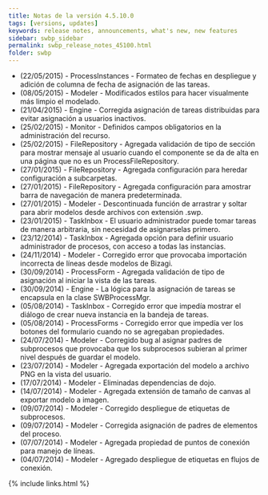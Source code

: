 ```yaml
---
title: Notas de la versión 4.5.10.0
tags: [versions, updates]
keywords: release notes, announcements, what's new, new features
sidebar: swbp_sidebar
permalink: swbp_release_notes_45100.html
folder: swbp
---
```


- (22/05/2015) - ProcessInstances - Formateo de fechas en despliegue y adición de columna de fecha de asignación de las tareas.
- (08/05/2015) - Modeler - Modificados estilos para hacer visualmente más limpio el modelado.
- (21/04/2015) - <i class="fa fa-bug"></i> Engine - Corregida asignación de tareas distribuidas para evitar asignación a usuarios inactivos.
- (25/02/2015) - Monitor - Definidos campos obligatorios en la administración del recurso.
- (25/02/2015) - <i class="fa fa-bug"></i> FileRepository - Agregada validación de tipo de sección para mostrar mensaje al usuario cuando el componente se da de alta en una página que no es un ProcessFileRepository.
- (27/01/2015) - FileRepository - Agregada configuración para heredar configuración a subcarpetas.
- (27/01/2015) - FileRepository - Agregada configuración para amostrar barra de navegación de manera predeterminada.
- (27/01/2015) - Modeler - Descontinuada función de arrastrar y soltar para abrir modelos desde archivos con extensión .swp.
- (23/01/2015) - TaskInbox - El usuario administrador puede tomar tareas de manera arbitraria, sin necesidad de asignarselas primero.
- (23/12/2014) - TaskInbox - Agregada opción para definir usuario administrador de procesos, con acceso a todas las instancias.
- (24/11/2014) - <i class="fa fa-bug"></i> Modeler - Corregido error que provocaba importación incorrecta de líneas desde modelos de Bizagi.
- (30/09/2014) - ProcessForm - Agregada validación de tipo de asignación al iniciar la vista de las tareas.
- (30/09/2014) - Engine - La lógica para la asignación de tareas se encapsula en la clase SWBProcessMgr.
- (05/08/2014) - <i class="fa fa-bug"></i> TaskInbox - Corregido error que impedía mostrar el diálogo de crear nueva instancia en la bandeja de tareas.
- (05/08/2014) - <i class="fa fa-bug"></i> ProcessForms - Corregido error que impedía ver los botones del formulario cuando no se agregaban propiedades.
- (24/07/2014) - <i class="fa fa-bug"></i> Modeler - Corregido bug al asignar padres de subprocesos que provocaba que los subprocesos subieran al primer nivel después de guardar el modelo.
- (23/07/2014) - Modeler - Agregada exportación del modelo a archivo PNG en la vista del usuario.
- (17/07/2014) - Modeler - Eliminadas dependencias de dojo.
- (14/07/2014) - Modeler - Agregada extensión de tamaño de canvas al exportar modelo a imagen.
- (09/07/2014) - <i class="fa fa-bug"></i> Modeler - Corregido despliegue de etiquetas de subprocesos.
- (09/07/2014) - <i class="fa fa-bug"></i> Modeler - Corregida asignación de padres de elementos del proceso.
- (07/07/2014) - Modeler - Agregada propiedad de puntos de conexión para manejo de líneas.
- (04/07/2014) - Modeler - Agregado despliegue de etiquetas en flujos de conexión.

{% include links.html %}
